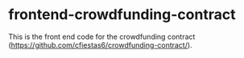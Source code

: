 # frontend-crowdfunding-contract
This is the front end code for the crowdfunding contract (https://github.com/cfiestas6/crowdfunding-contract/).
